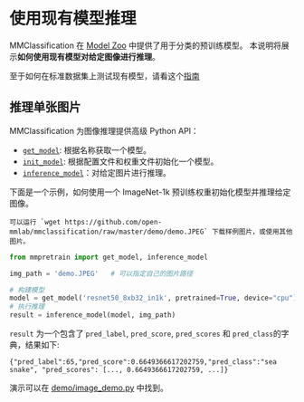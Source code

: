 # 使用现有模型推理

MMClassification 在 [Model Zoo](../modelzoo_statistics.md) 中提供了用于分类的预训练模型。
本说明将展示**如何使用现有模型对给定图像进行推理**。

至于如何在标准数据集上测试现有模型，请看这个[指南](./train_test.md#测试)

## 推理单张图片

MMClassification 为图像推理提供高级 Python API：

- [`get_model`](mmpretrain.apis.get_model): 根据名称获取一个模型。
- [`init_model`](mmpretrain.apis.init_model): 根据配置文件和权重文件初始化一个模型。
- [`inference_model`](mmpretrain.apis.inference_model)：对给定图片进行推理。

下面是一个示例，如何使用一个 ImageNet-1k 预训练权重初始化模型并推理给定图像。

```{note}
可以运行 `wget https://github.com/open-mmlab/mmclassification/raw/master/demo/demo.JPEG` 下载样例图片，或使用其他图片。
```

```python
from mmpretrain import get_model, inference_model

img_path = 'demo.JPEG'   # 可以指定自己的图片路径

# 构建模型
model = get_model('resnet50_8xb32_in1k', pretrained=True, device="cpu")  # `device` 可以为 'cuda:0'
# 执行推理
result = inference_model(model, img_path)
```

`result` 为一个包含了 `pred_label`, `pred_score`, `pred_scores` 和 `pred_class`的字典，结果如下:

```text
{"pred_label":65,"pred_score":0.6649366617202759,"pred_class":"sea snake", "pred_scores": [..., 0.6649366617202759, ...]}
```

演示可以在 [demo/image_demo.py](https://github.com/open-mmlab/mmclassification/blob/1.x/demo/image_demo.py) 中找到。
